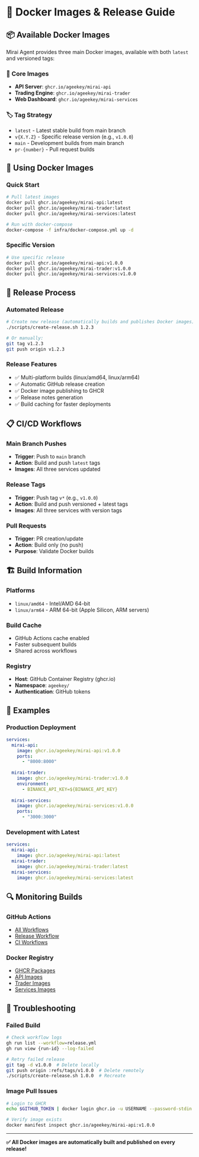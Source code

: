 # 🐳 Docker Images & Release Guide

## 📦 Available Docker Images

Mirai Agent provides three main Docker images, available with both `latest` and versioned tags:

### 🎯 Core Images
- **API Server**: `ghcr.io/ageekey/mirai-api`
- **Trading Engine**: `ghcr.io/ageekey/mirai-trader`  
- **Web Dashboard**: `ghcr.io/ageekey/mirai-services`

### 🏷️ Tag Strategy
- `latest` - Latest stable build from main branch
- `v{X.Y.Z}` - Specific release version (e.g., `v1.0.0`)
- `main` - Development builds from main branch
- `pr-{number}` - Pull request builds

## 🚀 Using Docker Images

### Quick Start
```bash
# Pull latest images
docker pull ghcr.io/ageekey/mirai-api:latest
docker pull ghcr.io/ageekey/mirai-trader:latest
docker pull ghcr.io/ageekey/mirai-services:latest

# Run with docker-compose
docker-compose -f infra/docker-compose.yml up -d
```

### Specific Version
```bash
# Use specific release
docker pull ghcr.io/ageekey/mirai-api:v1.0.0
docker pull ghcr.io/ageekey/mirai-trader:v1.0.0
docker pull ghcr.io/ageekey/mirai-services:v1.0.0
```

## 🔄 Release Process

### Automated Release
```bash
# Create new release (automatically builds and publishes Docker images)
./scripts/create-release.sh 1.2.3

# Or manually:
git tag v1.2.3
git push origin v1.2.3
```

### Release Features
- ✅ Multi-platform builds (linux/amd64, linux/arm64)
- ✅ Automatic GitHub release creation
- ✅ Docker image publishing to GHCR
- ✅ Release notes generation
- ✅ Build caching for faster deployments

## 📋 CI/CD Workflows

### Main Branch Pushes
- **Trigger**: Push to `main` branch
- **Action**: Build and push `latest` tags
- **Images**: All three services updated

### Release Tags
- **Trigger**: Push tag `v*` (e.g., `v1.0.0`)
- **Action**: Build and push versioned + latest tags
- **Images**: All three services with version tags

### Pull Requests
- **Trigger**: PR creation/update
- **Action**: Build only (no push)
- **Purpose**: Validate Docker builds

## 🏗️ Build Information

### Platforms
- `linux/amd64` - Intel/AMD 64-bit
- `linux/arm64` - ARM 64-bit (Apple Silicon, ARM servers)

### Build Cache
- GitHub Actions cache enabled
- Faster subsequent builds
- Shared across workflows

### Registry
- **Host**: GitHub Container Registry (ghcr.io)
- **Namespace**: `ageekey/`
- **Authentication**: GitHub tokens

## 🎯 Examples

### Production Deployment
```yaml
services:
  mirai-api:
    image: ghcr.io/ageekey/mirai-api:v1.0.0
    ports:
      - "8000:8000"
    
  mirai-trader:
    image: ghcr.io/ageekey/mirai-trader:v1.0.0
    environment:
      - BINANCE_API_KEY=${BINANCE_API_KEY}
      
  mirai-services:
    image: ghcr.io/ageekey/mirai-services:v1.0.0
    ports:
      - "3000:3000"
```

### Development with Latest
```yaml
services:
  mirai-api:
    image: ghcr.io/ageekey/mirai-api:latest
  mirai-trader:
    image: ghcr.io/ageekey/mirai-trader:latest
  mirai-services:
    image: ghcr.io/ageekey/mirai-services:latest
```

## 🔍 Monitoring Builds

### GitHub Actions
- [All Workflows](https://github.com/AgeeKey/mirai-agent/actions)
- [Release Workflow](https://github.com/AgeeKey/mirai-agent/actions/workflows/release.yml)
- [CI Workflows](https://github.com/AgeeKey/mirai-agent/actions)

### Docker Registry
- [GHCR Packages](https://github.com/orgs/AgeeKey/packages)
- [API Images](https://github.com/AgeeKey/mirai-agent/pkgs/container/mirai-api)
- [Trader Images](https://github.com/AgeeKey/mirai-agent/pkgs/container/mirai-trader)
- [Services Images](https://github.com/AgeeKey/mirai-agent/pkgs/container/mirai-services)

## 🚨 Troubleshooting

### Failed Build
```bash
# Check workflow logs
gh run list --workflow=release.yml
gh run view {run-id} --log-failed

# Retry failed release
git tag -d v1.0.0  # Delete locally
git push origin :refs/tags/v1.0.0  # Delete remotely
./scripts/create-release.sh 1.0.0  # Recreate
```

### Image Pull Issues
```bash
# Login to GHCR
echo $GITHUB_TOKEN | docker login ghcr.io -u USERNAME --password-stdin

# Verify image exists
docker manifest inspect ghcr.io/ageekey/mirai-api:v1.0.0
```

---

**✅ All Docker images are automatically built and published on every release!**
